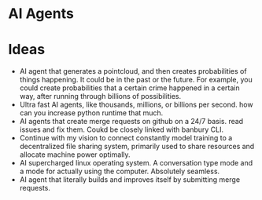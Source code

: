 # AI Agents

# Ideas
- AI agent that generates a pointcloud, and then creates probabilities of things happening. It could be in the past or the future. 
For example, you could create probabilities that a certain crime happened in a certain way, 
after running through billions of possibilities. 
- Ultra fast AI agents, like thousands, millions, or billions per second. how can you increase python runtime that much. 
- AI agents that create merge requests on github on a 24/7 basis. read issues and fix them. Coukd be closely linked with banbury CLI. 
- Continue with my vision to connect constantly model training to a decentralized file sharing system, primarily used
to share resources and allocate machine power optimally. 
- AI supercharged linux operating system. A conversation type mode and a mode for actually using the computer. Absolutely seamless. 
- AI agent that literally builds and improves itself by submitting merge requests. 
